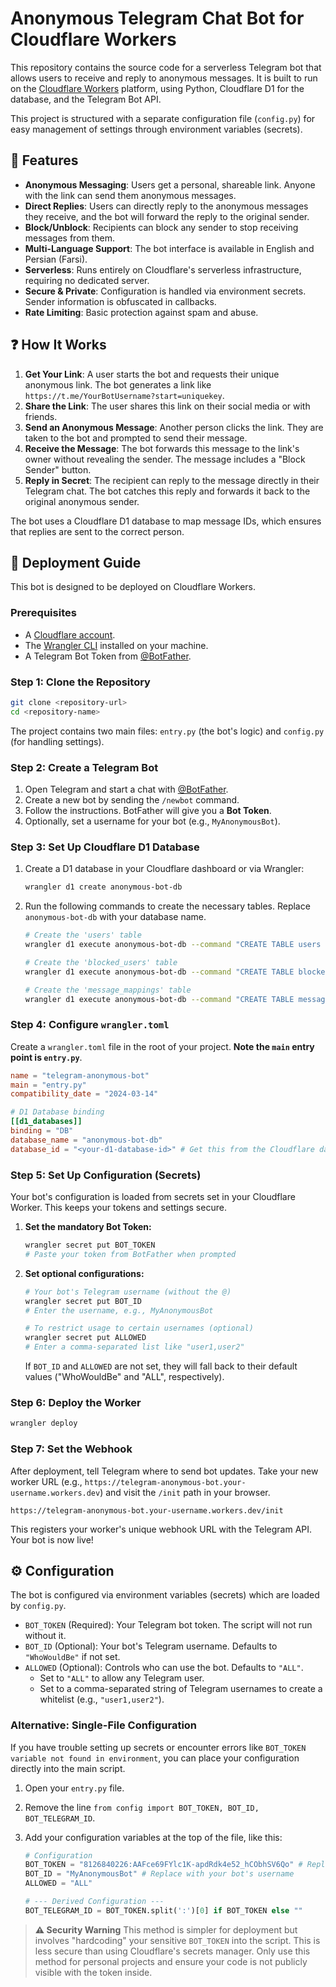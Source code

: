 # Anonymous Telegram Chat Bot for Cloudflare Workers

This repository contains the source code for a serverless Telegram bot that allows users to receive and reply to anonymous messages. It is built to run on the [Cloudflare Workers](https://workers.cloudflare.com/) platform, using Python, Cloudflare D1 for the database, and the Telegram Bot API.

This project is structured with a separate configuration file (`config.py`) for easy management of settings through environment variables (secrets).

## 🌟 Features

  - **Anonymous Messaging**: Users get a personal, shareable link. Anyone with the link can send them anonymous messages.
  - **Direct Replies**: Users can directly reply to the anonymous messages they receive, and the bot will forward the reply to the original sender.
  - **Block/Unblock**: Recipients can block any sender to stop receiving messages from them.
  - **Multi-Language Support**: The bot interface is available in English and Persian (Farsi).
  - **Serverless**: Runs entirely on Cloudflare's serverless infrastructure, requiring no dedicated server.
  - **Secure & Private**: Configuration is handled via environment secrets. Sender information is obfuscated in callbacks.
  - **Rate Limiting**: Basic protection against spam and abuse.

## ❓ How It Works

1.  **Get Your Link**: A user starts the bot and requests their unique anonymous link. The bot generates a link like `https://t.me/YourBotUsername?start=uniquekey`.
2.  **Share the Link**: The user shares this link on their social media or with friends.
3.  **Send an Anonymous Message**: Another person clicks the link. They are taken to the bot and prompted to send their message.
4.  **Receive the Message**: The bot forwards this message to the link's owner without revealing the sender. The message includes a "Block Sender" button.
5.  **Reply in Secret**: The recipient can reply to the message directly in their Telegram chat. The bot catches this reply and forwards it back to the original anonymous sender.

The bot uses a Cloudflare D1 database to map message IDs, which ensures that replies are sent to the correct person.

## 🚀 Deployment Guide

This bot is designed to be deployed on Cloudflare Workers.

### Prerequisites

  - A [Cloudflare account](https://www.google.com/search?q=https://dash.cloudflare.com/sign-up).
  - The [Wrangler CLI](https://developers.cloudflare.com/workers/wrangler/install-and-update/) installed on your machine.
  - A Telegram Bot Token from [@BotFather](https://t.me/BotFather).

### Step 1: Clone the Repository

```bash
git clone <repository-url>
cd <repository-name>
```

The project contains two main files: `entry.py` (the bot's logic) and `config.py` (for handling settings).

### Step 2: Create a Telegram Bot

1.  Open Telegram and start a chat with [@BotFather](https://t.me/BotFather).
2.  Create a new bot by sending the `/newbot` command.
3.  Follow the instructions. BotFather will give you a **Bot Token**.
4.  Optionally, set a username for your bot (e.g., `MyAnonymousBot`).

### Step 3: Set Up Cloudflare D1 Database

1.  Create a D1 database in your Cloudflare dashboard or via Wrangler:

    ```bash
    wrangler d1 create anonymous-bot-db
    ```

2.  Run the following commands to create the necessary tables. Replace `anonymous-bot-db` with your database name.

    ```bash
    # Create the 'users' table
    wrangler d1 execute anonymous-bot-db --command "CREATE TABLE users (id INTEGER PRIMARY KEY AUTOINCREMENT, telegram_user_id TEXT NOT NULL UNIQUE, rkey TEXT NOT NULL, language TEXT DEFAULT 'en', target_user TEXT);"

    # Create the 'blocked_users' table
    wrangler d1 execute anonymous-bot-db --command "CREATE TABLE blocked_users (blocker_id TEXT NOT NULL, blocked_id TEXT NOT NULL, PRIMARY KEY (blocker_id, blocked_id));"

    # Create the 'message_mappings' table
    wrangler d1 execute anonymous-bot-db --command "CREATE TABLE message_mappings (original_message_id TEXT, original_chat_id TEXT, forwarded_message_id TEXT, forwarded_chat_id TEXT, sender_id TEXT, receiver_id TEXT, PRIMARY KEY (forwarded_message_id, forwarded_chat_id));"
    ```

### Step 4: Configure `wrangler.toml`

Create a `wrangler.toml` file in the root of your project. **Note the `main` entry point is `entry.py`**.

```toml
name = "telegram-anonymous-bot"
main = "entry.py"
compatibility_date = "2024-03-14"

# D1 Database binding
[[d1_databases]]
binding = "DB"
database_name = "anonymous-bot-db"
database_id = "<your-d1-database-id>" # Get this from the Cloudflare dashboard
```

### Step 5: Set Up Configuration (Secrets)

Your bot's configuration is loaded from secrets set in your Cloudflare Worker. This keeps your tokens and settings secure.

1.  **Set the mandatory Bot Token:**

    ```bash
    wrangler secret put BOT_TOKEN
    # Paste your token from BotFather when prompted
    ```

2.  **Set optional configurations:**

    ```bash
    # Your bot's Telegram username (without the @)
    wrangler secret put BOT_ID
    # Enter the username, e.g., MyAnonymousBot

    # To restrict usage to certain usernames (optional)
    wrangler secret put ALLOWED
    # Enter a comma-separated list like "user1,user2"
    ```

    If `BOT_ID` and `ALLOWED` are not set, they will fall back to their default values ("WhoWouldBe" and "ALL", respectively).

### Step 6: Deploy the Worker

```bash
wrangler deploy
```

### Step 7: Set the Webhook

After deployment, tell Telegram where to send bot updates. Take your new worker URL (e.g., `https://telegram-anonymous-bot.your-username.workers.dev`) and visit the `/init` path in your browser.

`https://telegram-anonymous-bot.your-username.workers.dev/init`

This registers your worker's unique webhook URL with the Telegram API. Your bot is now live\!

## ⚙️ Configuration

The bot is configured via environment variables (secrets) which are loaded by `config.py`.

  - `BOT_TOKEN` (Required): Your Telegram bot token. The script will not run without it.
  - `BOT_ID` (Optional): Your bot's Telegram username. Defaults to `"WhoWouldBe"` if not set.
  - `ALLOWED` (Optional): Controls who can use the bot. Defaults to `"ALL"`.
      - Set to `"ALL"` to allow any Telegram user.
      - Set to a comma-separated string of Telegram usernames to create a whitelist (e.g., `"user1,user2"`).

### Alternative: Single-File Configuration

If you have trouble setting up secrets or encounter errors like `BOT_TOKEN variable not found in environment`, you can place your configuration directly into the main script.

1.  Open your `entry.py` file.

2.  Remove the line `from config import BOT_TOKEN, BOT_ID, BOT_TELEGRAM_ID`.

3.  Add your configuration variables at the top of the file, like this:

    ```python
    # Configuration
    BOT_TOKEN = "8126840226:AAFce69FYlc1K-apdRdk4e52_hCObhSV6Qo" # Replace with your token
    BOT_ID = "MyAnonymousBot" # Replace with your bot's username
    ALLOWED = "ALL"

    # --- Derived Configuration ---
    BOT_TELEGRAM_ID = BOT_TOKEN.split(':')[0] if BOT_TOKEN else ""
    ```

> **⚠️ Security Warning**
> This method is simpler for deployment but involves "hardcoding" your sensitive `BOT_TOKEN` into the script. This is less secure than using Cloudflare's secrets manager. Only use this method for personal projects and ensure your code is not publicly visible with the token inside.
